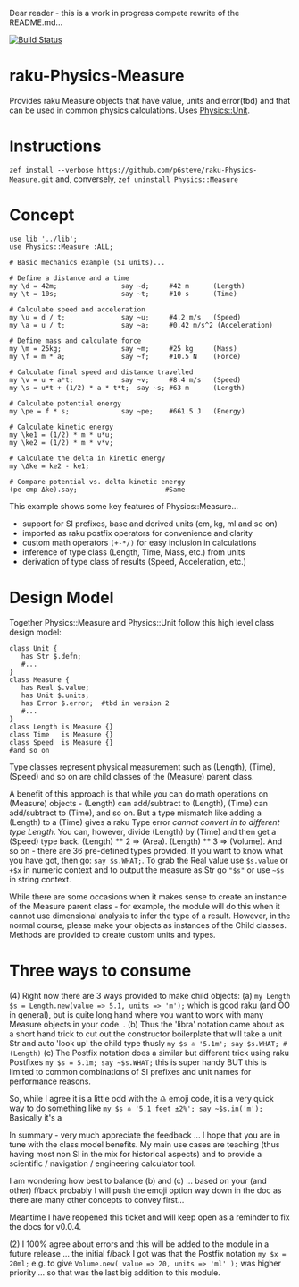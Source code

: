 Dear reader - this is a work in progress compete rewrite of the README.md...

[![Build Status](https://travis-ci.com/p6steve/raku-Physics-Measure.svg?branch=master)](https://travis-ci.com/p6steve/raku-Physics-Measure)
# raku-Physics-Measure
Provides raku Measure objects that have value, units and error(tbd) and that can be used in common physics calculations. Uses [Physics::Unit](https://github.com/p6steve/raku-Physics-Unit).

# Instructions
```zef install --verbose https://github.com/p6steve/raku-Physics-Measure.git```
and, conversely, ```zef uninstall Physics::Measure```

# Concept

```perl6
use lib '../lib';
use Physics::Measure :ALL;

# Basic mechanics example (SI units)...

# Define a distance and a time
my \d = 42m;                say ~d;     #42 m      (Length)
my \t = 10s;                say ~t;     #10 s      (Time)

# Calculate speed and acceleration
my \u = d / t;              say ~u;     #4.2 m/s   (Speed)
my \a = u / t;              say ~a;     #0.42 m/s^2 (Acceleration)

# Define mass and calculate force
my \m = 25kg;               say ~m;     #25 kg     (Mass)
my \f = m * a;              say ~f;     #10.5 N    (Force)

# Calculate final speed and distance travelled
my \v = u + a*t;            say ~v;     #8.4 m/s   (Speed)
my \s = u*t + (1/2) * a * t*t;  say ~s; #63 m      (Length)

# Calculate potential energy 
my \pe = f * s;             say ~pe;    #661.5 J   (Energy)

# Calculate kinetic energy
my \ke1 = (1/2) * m * u*u;
my \ke2 = (1/2) * m * v*v;

# Calculate the delta in kinetic energy
my \Δke = ke2 - ke1;

# Compare potential vs. delta kinetic energy
(pe cmp Δke).say;                      #Same
```

This example shows some key features of Physics::Measure...
* support for SI prefixes, base and derived units (cm, kg, ml and so on)
* imported as raku postfix operators for convenience and clarity
* custom math operators ```(+-*/)``` for easy inclusion in calculations
* inference of type class (Length, Time, Mass, etc.) from units
* derivation of type class of results (Speed, Acceleration, etc.)

# Design Model

Together Physics::Measure and Physics::Unit follow this high level class design model:

```perl6
class Unit {
   has Str $.defn;
   #... 
}
class Measure {
   has Real $.value;
   has Unit $.units;
   has Error $.error;  #tbd in version 2
   #...
}
class Length is Measure {}
class Time   is Measure {}
class Speed  is Measure {}
#and so on
```
Type classes represent physical measurement such as (Length), (Time), (Speed) and so on are child classes of the (Measure) parent class. 

A benefit of this approach is that while you can do math operations on (Measure) objects - (Length) can add/subtract to (Length), (Time) can add/subtract to (Time), and so on. But a type mismatch like adding a (Length) to a (Time) gives a raku Type error _cannot convert in to different type Length_. You can, however, divide (Length) by (Time) and then get a (Speed) type back. (Length) ** 2 => (Area). (Length) ** 3 => (Volume). And so on - there are 36 pre-defined types provided. If you want to know what you have got, then go: ```say $s.WHAT;```. To grab the Real value use ```$s.value``` or ```+$x``` in numeric context and to output the measure as Str go ```"$s"``` or use ```~$s``` in string context.

While there are some occasions when it makes sense to create an instance of the Measure parent class - for example, the module will do this when it cannot use dimensional analysis to infer the type of a result. However, in the normal course, please make your objects as instances of the Child classes. Methods are provided to create custom units and types.

# Three ways to consume

(4) Right now there are 3 ways provided to make child objects:
(a) ```my Length $s = Length.new(value => 5.1, units => 'm');``` which is good raku (and OO in general), but is quite long hand where you want to work with many Measure objects in your code. .
(b) Thus the 'libra' notation came about as a short hand trick to cut out the constructor boilerplate that will take a unit Str and auto 'look up' the child type thusly ```my $s ♎️ '5.1m'; say $s.WHAT; #(Length)```
(c) The Postfix notation does a similar but different trick using raku Postfixes ```my $s = 5.1m; say ~$s.WHAT;``` this is super handy BUT this is limited to common combinations of SI prefixes and unit names for performance reasons.

So, while I agree it is a little odd with the ♎️ emoji code, it is a very quick way to do something like ```my $s ♎️ '5.1 feet ±2%'; say ~$s.in('m');``` Basically it's a 

In summary - very much appreciate the feedback ... I hope that you are in tune with the class model benefits. My main use cases are teaching (thus having most non SI in the mix for historical aspects) and to provide a scientific / navigation / engineering calculator tool. 

I am wondering how best to balance (b) and (c) ... based on your (and other) f/back probably I will push the emoji option way down in the doc as there are many other concepts to convey first...

Meantime I have reopened this ticket and will keep open as a reminder to fix the docs for v0.0.4.

(2) I 100% agree about errors and this will be added to the module in a future release ... the initial f/back I got was that the Postfix notation ```my $x = 20ml;``` e.g. to give ```Volume.new( value => 20, units => 'ml' );``` was higher priority ... so that was the last big addition to this module.
